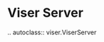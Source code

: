 # Viser Server

<!-- prettier-ignore-start -->

.. autoclass:: viser.ViserServer

<!-- prettier-ignore-end -->
